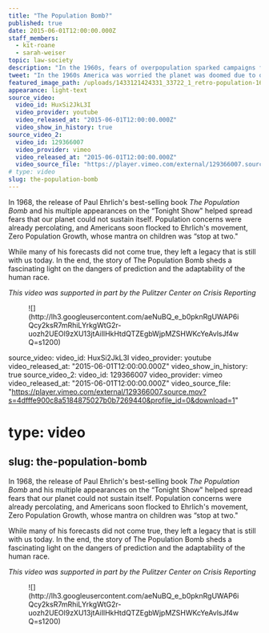 ```yaml
---
title: "The Population Bomb?"
published: true
date: 2015-06-01T12:00:00.000Z
staff_members:
  - kit-roane
  - sarah-weiser
topic: law-society
description: "In the 1960s, fears of overpopulation sparked campaigns for population control. But whatever became of the population bomb?"
tweet: "In the 1960s America was worried the planet was doomed due to overpopulation. So what happened? "
featured_image_path: /uploads/1433121424331_33722_1_retro-population-1600x900.jpg
appearance: light-text
source_video:
  video_id: HuxSi2JkL3I
  video_provider: youtube
  video_released_at: "2015-06-01T12:00:00.000Z"
  video_show_in_history: true
source_video_2:
  video_id: 129366007
  video_provider: vimeo
  video_released_at: "2015-06-01T12:00:00.000Z"
  video_source_file: "https://player.vimeo.com/external/129366007.source.mov?s=4dfffe900c8a5184875027b0b7269440&profile_id=0&download=1"
# type: video
slug: the-population-bomb
---
```


In 1968, the release of Paul Ehrlich's best-selling book _The Population Bomb_ and his multiple appearances on the “Tonight Show" helped spread fears that our planet could not sustain itself. Population concerns were already percolating, and Americans soon flocked to Ehrlich's movement, Zero Population Growth, whose mantra on children was “stop at two."

While many of his forecasts did not come true, they left a legacy that is still with us today. In the end, the story of The Population Bomb sheds a fascinating light on the dangers of prediction and the adaptability of the human race.

_This video was supported in part by the Pulitzer Center on Crisis Reporting_

<figure data-type="image" class="wy-figure-large">![](http://lh3.googleusercontent.com/aeNuBQ_e_b0pknRgUWAP6iQcy2ksR7mRhiLYrkgWtG2r-uozh2UEOl9zXU13jtAiIlHkHtdQTZEgbWjpMZSHWKcYeAvlsJf4wQ=s1200)</figure>

source_video:
  video_id: HuxSi2JkL3I
  video_provider: youtube
  video_released_at: "2015-06-01T12:00:00.000Z"
  video_show_in_history: true
source_video_2:
  video_id: 129366007
  video_provider: vimeo
  video_released_at: "2015-06-01T12:00:00.000Z"
  video_source_file: "https://player.vimeo.com/external/129366007.source.mov?s=4dfffe900c8a5184875027b0b7269440&profile_id=0&download=1"
# type: video
slug: the-population-bomb
---

In 1968, the release of Paul Ehrlich's best-selling book _The Population Bomb_ and his multiple appearances on the “Tonight Show" helped spread fears that our planet could not sustain itself. Population concerns were already percolating, and Americans soon flocked to Ehrlich's movement, Zero Population Growth, whose mantra on children was “stop at two."

While many of his forecasts did not come true, they left a legacy that is still with us today. In the end, the story of The Population Bomb sheds a fascinating light on the dangers of prediction and the adaptability of the human race.

_This video was supported in part by the Pulitzer Center on Crisis Reporting_

<figure data-type="image" class="wy-figure-large">![](http://lh3.googleusercontent.com/aeNuBQ_e_b0pknRgUWAP6iQcy2ksR7mRhiLYrkgWtG2r-uozh2UEOl9zXU13jtAiIlHkHtdQTZEgbWjpMZSHWKcYeAvlsJf4wQ=s1200)</figure>

